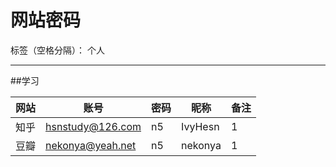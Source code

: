 # 网站密码

标签（空格分隔）： 个人

---

##学习

网站    |       账号     |    密码   |    昵称   |    备注
----    |     ----       |    ----    |   ----    |   ----
知乎    |hsnstudy@126.com|   n5      |      IvyHesn    |      1
豆瓣    |nekonya@yeah.net|   n5      |      nekonya    |      1





